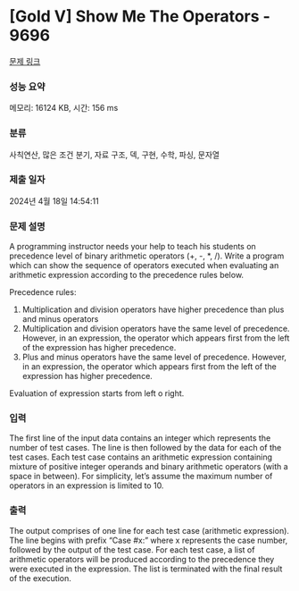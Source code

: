 # [Gold V] Show Me The Operators - 9696 

[문제 링크](https://www.acmicpc.net/problem/9696) 

### 성능 요약

메모리: 16124 KB, 시간: 156 ms

### 분류

사칙연산, 많은 조건 분기, 자료 구조, 덱, 구현, 수학, 파싱, 문자열

### 제출 일자

2024년 4월 18일 14:54:11

### 문제 설명

<p>A programming instructor needs your help to teach his students on precedence level of binary arithmetic operators (+, -, *, /). Write a program which can show the sequence of operators executed when evaluating an arithmetic expression according to the precedence rules below.</p>

<p>Precedence rules:</p>

<ol>
	<li>Multiplication and division operators have higher precedence than plus and minus operators</li>
	<li>Multiplication and division operators have the same level of precedence. However, in an expression, the operator which appears first from the left of the expression has higher precedence.</li>
	<li>Plus and minus operators have the same level of precedence. However, in an expression, the operator which appears first from the left of the expression has higher precedence.</li>
</ol>

<p>Evaluation of expression starts from left o right.</p>

### 입력 

 <p>The first line of the input data contains an integer which represents the number of test cases. The line is then followed by the data for each of the test cases. Each test case contains an arithmetic expression containing mixture of positive integer operands and binary arithmetic operators (with a space in between). For simplicity, let’s assume the maximum number of operators in an expression is limited to 10.</p>

### 출력 

 <p>The output comprises of one line for each test case (arithmetic expression). The line begins with prefix “Case #x:” where x represents the case number, followed by the output of the test case. For each test case, a list of arithmetic operators will be produced according to the precedence they were executed in the expression. The list is terminated with the final result of the execution.</p>


